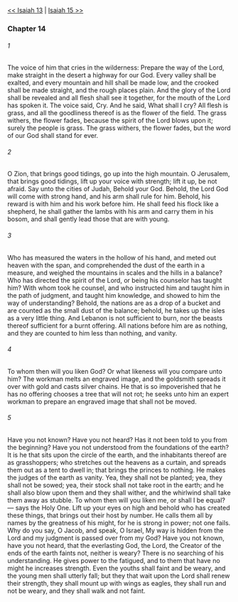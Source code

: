 [<< Isaiah 13](Isaiah%2013.md)  |  [Isaiah 15 >>](Isaiah%2015.md)

### Chapter 14
###### 1
The voice of him that cries in the wilderness: Prepare the way of the Lord, make straight in the desert a highway for our God. Every valley shall be exalted, and every mountain and hill shall be made low, and the crooked shall be made straight, and the rough places plain. And the glory of the Lord shall be revealed and all flesh shall see it together, for the mouth of the Lord has spoken it. The voice said, Cry. And he said, What shall I cry? All flesh is grass, and all the goodliness thereof is as the flower of the field. The grass withers, the flower fades, because the spirit of the Lord blows upon it; surely the people is grass. The grass withers, the flower fades, but the word of our God shall stand for ever.

###### 2
O Zion, that brings good tidings, go up into the high mountain. O Jerusalem, that brings good tidings, lift up your voice with strength; lift it up, be not afraid. Say unto the cities of Judah, Behold your God. Behold, the Lord God will come with strong hand, and his arm shall rule for him. Behold, his reward is with him and his work before him. He shall feed his flock like a shepherd, he shall gather the lambs with his arm and carry them in his bosom, and shall gently lead those that are with young.

###### 3
Who has measured the waters in the hollow of his hand, and meted out heaven with the span, and comprehended the dust of the earth in a measure, and weighed the mountains in scales and the hills in a balance? Who has directed the spirit of the Lord, or being his counselor has taught him? With whom took he counsel, and who instructed him and taught him in the path of judgment, and taught him knowledge, and showed to him the way of understanding? Behold, the nations are as a drop of a bucket and are counted as the small dust of the balance; behold, he takes up the isles as a very little thing. And Lebanon is not sufficient to burn, nor the beasts thereof sufficient for a burnt offering. All nations before him are as nothing, and they are counted to him less than nothing, and vanity.

###### 4
To whom then will you liken God? Or what likeness will you compare unto him? The workman melts an engraved image, and the goldsmith spreads it over with gold and casts silver chains. He that is so impoverished that he has no offering chooses a tree that will not rot; he seeks unto him an expert workman to prepare an engraved image that shall not be moved.

###### 5
Have you not known? Have you not heard? Has it not been told to you from the beginning? Have you not understood from the foundations of the earth? It is he that sits upon the circle of the earth, and the inhabitants thereof are as grasshoppers; who stretches out the heavens as a curtain, and spreads them out as a tent to dwell in; that brings the princes to nothing. He makes the judges of the earth as vanity. Yea, they shall not be planted; yea, they shall not be sowed; yea, their stock shall not take root in the earth; and he shall also blow upon them and they shall wither, and the whirlwind shall take them away as stubble. To whom then will you liken me, or shall I be equal? — says the Holy One. Lift up your eyes on high and behold who has created these things, that brings out their host by number. He calls them all by names by the greatness of his might, for he is strong in power; not one fails. Why do you say, O Jacob, and speak, O Israel, My way is hidden from the Lord and my judgment is passed over from my God? Have you not known, have you not heard, that the everlasting God, the Lord, the Creator of the ends of the earth faints not, neither is weary? There is no searching of his understanding. He gives power to the fatigued, and to them that have no might he increases strength. Even the youths shall faint and be weary, and the young men shall utterly fall; but they that wait upon the Lord shall renew their strength, they shall mount up with wings as eagles, they shall run and not be weary, and they shall walk and not faint.